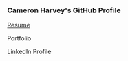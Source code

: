 ### Cameron Harvey's GitHub Profile

<a id="raw-url" href="https://raw.githubusercontent.com/charvey0/charvey0/main/assets/resume.pdf">Resume</a>

Portfolio

LinkedIn Profile

